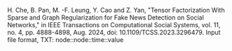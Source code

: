 H. Che, B. Pan, M. -F. Leung, Y. Cao and Z. Yan, "Tensor Factorization With Sparse and Graph Regularization for Fake News Detection on Social Networks," in IEEE Transactions on Computational Social Systems, vol. 11, no. 4, pp. 4888-4898, Aug. 2024, doi: 10.1109/TCSS.2023.3296479.
Input file format, TXT: node::node::time::value

